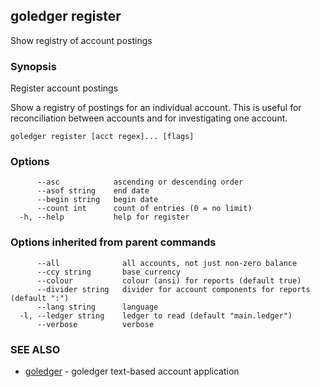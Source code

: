 ## goledger register

Show registry of account postings

### Synopsis

Register account postings

Show a registry of postings for an individual account. This
is useful for reconciliation between accounts and for investigating
one account.


```
goledger register [acct regex]... [flags]
```

### Options

```
      --asc            ascending or descending order
      --asof string    end date
      --begin string   begin date
      --count int      count of entries (0 = no limit)
  -h, --help           help for register
```

### Options inherited from parent commands

```
      --all              all accounts, not just non-zero balance
      --ccy string       base currency
      --colour           colour (ansi) for reports (default true)
      --divider string   divider for account components for reports (default ":")
      --lang string      language
  -l, --ledger string    ledger to read (default "main.ledger")
      --verbose          verbose
```

### SEE ALSO

* [goledger](goledger.md)	 - goledger text-based account application

